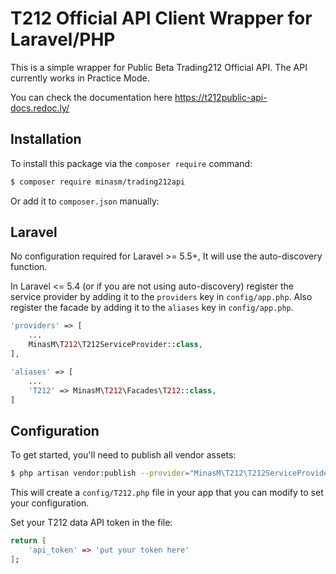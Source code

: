 # T212 Official API Client Wrapper for Laravel/PHP



This is a simple wrapper for Public Beta Trading212 Official API. The API currently works in Practice Mode.

You can check the documentation here https://t212public-api-docs.redoc.ly/

## Installation
To install this package via the `composer require` command:

```bash
$ composer require minasm/trading212api
```
Or add it to `composer.json` manually:



## Laravel
No configuration required for Laravel >= 5.5+, It will use the auto-discovery function.

In Laravel <= 5.4 (or if you are not using auto-discovery) register the service provider by adding it to the `providers` key in `config/app.php`. Also register the facade by adding it to the `aliases` key in `config/app.php`.

```php
'providers' => [
    ...
    MinasM\T212\T212ServiceProvider::class,
],

'aliases' => [
    ...
    'T212' => MinasM\T212\Facades\T212::class,
]
```
## Configuration

To get started, you'll need to publish all vendor assets:

```bash
$ php artisan vendor:publish --provider="MinasM\T212\T212ServiceProvider"
```

This will create a `config/T212.php` file in your app that you can modify to set your configuration.

Set your T212  data API token in the file:

```bash
return [
    'api_token' => 'put your token here'
];
```




